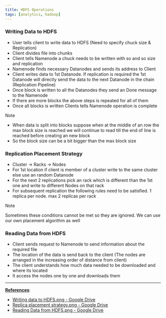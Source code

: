 ```yaml
---
title: HDFS Operations
tags: [analytics, hadoop]
---
```


### Writing Data to HDFS

* User tells client to write data to HDFS (Need to specify chuck size & Replication)
* Client divides file into chunks
* Client tells Namenode a chuck needs to be written with so and so size and replication
* Namenode finds necessary Datanodes and sends its address to Client
* Client writes data to 1st Datanode. If replication is required the 1st Datanode will directly send the data to the next Datanode in the chain (Replication Pipeline)
* Once block is written to all the Datanodes they send an Done message to the Namenode
* If there are more blocks the above steps is repeated for all of them
* Once all blocks is written Clients tells Namenode operation is complete

 > [!NOTE]
 > * When data is split into blocks suppose when at the middle of an row the max block size is reached we will continue to read till the end of line is reached before creating an new block
 > * So the block size can be a bit bigger than the max block size

### Replication Placement Strategy

* Cluster -> Racks -> Nodes
* For 1st location if client is member of a cluster write to the same cluster else use an random Datanode
* For the next 2 replications pick an rack which is different than the 1st one and write to different Nodes on that rack
* For subsequent replication the following rules need to be satisfied. 1 replica per node. max 2 replicas per rack

 > [!NOTE]
 > Sometimes these conditions cannot be met so they are ignored. We can use our own placement algorithm as well

### Reading Data from HDFS

* Client sends request to Namenode to send information about the required file
* The location of the data is send back to the client (The nodes are arranged in the increasing order of distance from client)
* The client understands how much data needed to be downloaded and where its located
* It access the nodes one by one and downloads them

---

**<u>References</u>**:

* [Writing data to HDFS.png - Google Drive](https://drive.google.com/file/d/1WRWy4kd793zsRDhcGGXiDKFA-00iZruN/view)
* [Replica placement strategy.png - Google Drive](https://drive.google.com/file/d/1-N0tRTdEX7NE6BBy6JhDl2i3z5eJp2JH/view)
* [Reading Data from HDFS.png - Google Drive](https://drive.google.com/file/d/1TXgSSr6wAOM_vHf2V5rGcAib4Uwyz32p/view)
